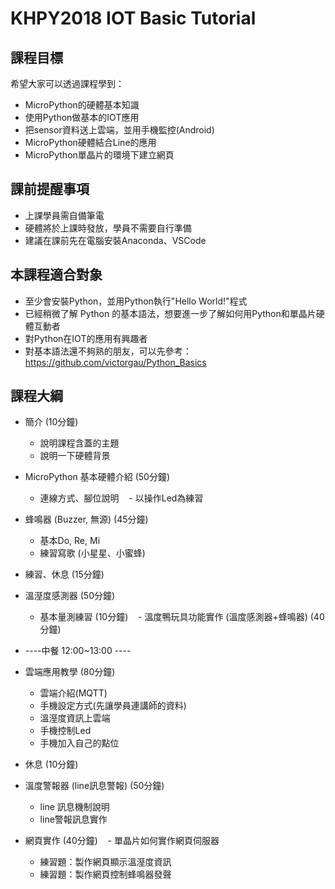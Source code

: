 # KHPY2018 IOT Basic Tutorial

## 課程目標

希望大家可以透過課程學到：
- MicroPython的硬體基本知識
- 使用Python做基本的IOT應用
- 把sensor資料送上雲端，並用手機監控(Android)
- MicroPython硬體結合Line的應用
- MicroPython單晶片的環境下建立網頁


## 課前提醒事項
- 上課學員需自備筆電
- 硬體將於上課時發放，學員不需要自行準備
- 建議在課前先在電腦安裝Anaconda、VSCode


## 本課程適合對象
- 至少會安裝Python，並用Python執行"Hello World!"程式
- 已經稍微了解 Python 的基本語法，想要進一步了解如何用Python和單晶片硬體互動者
- 對Python在IOT的應用有興趣者
- 對基本語法還不夠熟的朋友，可以先參考：https://github.com/victorgau/Python_Basics


## 課程大綱

- 簡介 (10分鐘)  
    - 說明課程含蓋的主題
    - 說明一下硬體背景

- MicroPython 基本硬體介紹 (50分鐘)
    - 連線方式、腳位說明
    - 以操作Led為練習

- 蜂鳴器 (Buzzer, 無源) (45分鐘)
    - 基本Do, Re, Mi
    - 練習寫歌 (小星星、小蜜蜂)

- 練習、休息 (15分鐘)

- 溫溼度感測器 (50分鐘)
    - 基本量測練習 (10分鐘)
    - 溫度鴨玩具功能實作 (溫度感測器+蜂鳴器) (40分鐘)

- ----中餐 12:00~13:00 ----

- 雲端應用教學 (80分鐘)
    - 雲端介紹(MQTT)
    - 手機設定方式(先讓學員連講師的資料)
    - 溫溼度資訊上雲端
    - 手機控制Led
    - 手機加入自己的點位

- 休息 (10分鐘)
   
- 溫度警報器 (line訊息警報) (50分鐘)
    - line 訊息機制說明
    - line警報訊息實作

- 網頁實作 (40分鐘)
    - 單晶片如何實作網頁伺服器
    - 練習題：製作網頁顯示溫溼度資訊
    - 練習題：製作網頁控制蜂鳴器發聲
